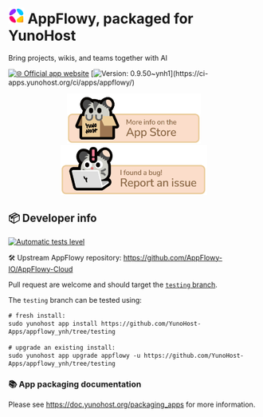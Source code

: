<!--
N.B.: This README was automatically generated by <https://github.com/YunoHost/apps_tools/blob/main/readme_generator>
It shall NOT be edited by hand.
-->

<h1>
  <img src="https://raw.githubusercontent.com/YunoHost/apps/main/logos/appflowy.png" width="32px" alt="Logo of AppFlowy">
  AppFlowy, packaged for YunoHost
</h1>

Bring projects, wikis, and teams together with AI

[![🌐 Official app website](https://img.shields.io/badge/Official_app_website-darkgreen?style=for-the-badge)](https://appflowy.io/)
[![Version: 0.9.50~ynh1](https://img.shields.io/badge/Version-0.9.50~ynh1-rgba(0,150,0,1)?style=for-the-badge)](https://ci-apps.yunohost.org/ci/apps/appflowy/)

<div align="center">
<a href="https://apps.yunohost.org/app/appflowy"><img height="100px" src="https://github.com/YunoHost/yunohost-artwork/raw/refs/heads/main/badges/neopossum-badges/badge_more_info_on_the_appstore.svg"/></a>
<a href="https://github.com/YunoHost-Apps/appflowy_ynh/issues"><img height="100px" src="https://github.com/YunoHost/yunohost-artwork/raw/refs/heads/main/badges/neopossum-badges/badge_report_an_issue.svg"/></a>
</div>

## 📦 Developer info

[![Automatic tests level](https://apps.yunohost.org/badge/cilevel/appflowy)](https://ci-apps.yunohost.org/ci/apps/appflowy/)

🛠️ Upstream AppFlowy repository: <https://github.com/AppFlowy-IO/AppFlowy-Cloud>

Pull request are welcome and should target the [`testing` branch](https://github.com/YunoHost-Apps/appflowy_ynh/tree/testing).

The `testing` branch can be tested using:
```
# fresh install:
sudo yunohost app install https://github.com/YunoHost-Apps/appflowy_ynh/tree/testing

# upgrade an existing install:
sudo yunohost app upgrade appflowy -u https://github.com/YunoHost-Apps/appflowy_ynh/tree/testing
```

### 📚 App packaging documentation

Please see <https://doc.yunohost.org/packaging_apps> for more information.